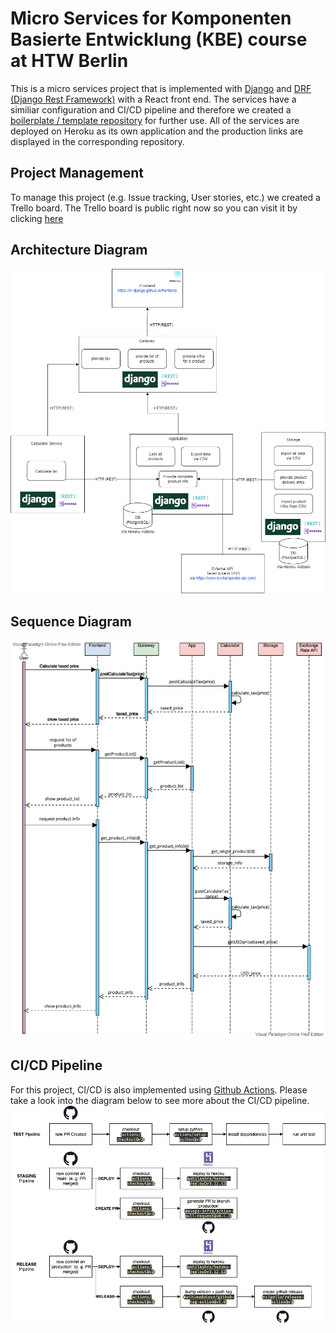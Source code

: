 # Micro Services for Komponenten Basierte Entwicklung (KBE) course at HTW Berlin
This is a micro services project that is implemented with [Django](https://www.djangoproject.com/) and [DRF (Django Rest Framework)](https://www.django-rest-framework.org/) with a React front end. The services have a similiar configuration and CI/CD pipeline and therefore we created a [boilerplate / template repository](https://github.com/LN-Django/boilerplate) for further use. All of the services are deployed on Heroku as its own application and the production links are displayed in the corresponding repository.

## Project Management
To manage this project (e.g. Issue tracking, User stories, etc.) we created a Trello board. The Trello board is public right now so you can visit it by clicking [here](https://trello.com/b/0bwoL0Nf/kbe-project-wise21-22)

## Architecture Diagram
![Architecture Diagram](https://github.com/LN-Django/boilerplate/blob/main/docs/architecture_diagram.png?raw=true)

## Sequence Diagram
![Sequence Diagram](https://raw.githubusercontent.com/LN-Django/boilerplate/main/docs/sequence_diagram3.png)

## CI/CD Pipeline
For this project, CI/CD is also implemented using [Github Actions](https://github.com/features/actions). Please take a look into the diagram below to see more about the CI/CD pipeline.
![CI/CD Diagram](https://github.com/LN-Django/boilerplate/blob/main/docs/CI_CD_KBE.drawio.png?raw=true)
